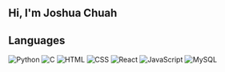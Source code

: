 ## Hi, I'm Joshua Chuah


## Languages

![Python](https://img.shields.io/badge/Python-black?style=for-the-badge&logo=python)
![C](https://img.shields.io/badge/C-black?style=for-the-badge&logo=c)
![HTML](https://img.shields.io/badge/HTML-black?style=for-the-badge&logo=html5)
![CSS](https://img.shields.io/badge/CSS-black?style=for-the-badge&logo=css3)
![React](https://img.shields.io/badge/React-black?style=for-the-badge&logo=react)
![JavaScript](https://img.shields.io/badge/JavaScript-black?style=for-the-badge&logo=javascript)
![MySQL](https://img.shields.io/badge/MySQL-black?style=for-the-badge&logo=mysql)



<!--
**joshuachuah/joshuachuah** is a ✨ _special_ ✨ repository because its `README.md` (this file) appears on your GitHub profile.

Here are some ideas to get you started:

- 🔭 I’m currently working on ...
- 🌱 I’m currently learning ...
- 👯 I’m looking to collaborate on ...
- 🤔 I’m looking for help with ...
- 💬 Ask me about ...
- 📫 How to reach me: ...
- 😄 Pronouns: ...
- ⚡ Fun fact: ...
-->
